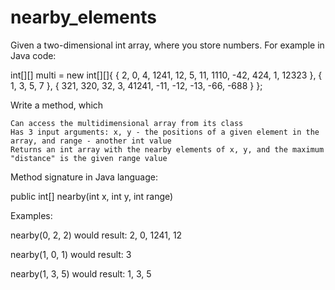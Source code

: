 # nearby_elements

Given a two-dimensional int array, where you store numbers. For example in Java code:

int[][] multi = new int[][]{
        { 2, 0, 4, 1241, 12, 5, 11, 1110, -42, 424, 1, 12323 },
        { 1, 3, 5, 7 },
        { 321, 320, 32, 3, 41241, -11, -12, -13, -66, -688 }
};

Write a method, which

    Can access the multidimensional array from its class
    Has 3 input arguments: x, y - the positions of a given element in the array, and range - another int value
    Returns an int array with the nearby elements of x, y, and the maximum "distance" is the given range value

Method signature in Java language:

public int[] nearby(int x, int y, int range)

Examples:

nearby(0, 2, 2) would result: 2, 0, 1241, 12

nearby(1, 0, 1) would result: 3

nearby(1, 3, 5) would result: 1, 3, 5
